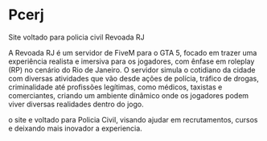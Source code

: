 # Pcerj
Site voltado para policia civil Revoada RJ

A Revoada RJ é um servidor de FiveM para o GTA 5, focado em trazer uma experiência realista e imersiva para os jogadores, com ênfase em roleplay (RP) no cenário do Rio de Janeiro. O servidor simula o cotidiano da cidade com diversas atividades que vão desde ações de polícia, tráfico de drogas, criminalidade até profissões legítimas, como médicos, taxistas e comerciantes, criando um ambiente dinâmico onde os jogadores podem viver diversas realidades dentro do jogo.

o site e voltado para Policia Civil, visando ajudar em recrutamentos, cursos e deixando mais inovador a experiencia.

